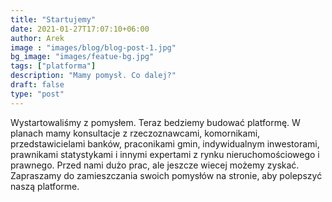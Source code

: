 ```yaml
---
title: "Startujemy"
date: 2021-01-27T17:07:10+06:00
author: Arek
image : "images/blog/blog-post-1.jpg"
bg_image: "images/featue-bg.jpg"
tags: ["platforma"]
description: "Mamy pomysł. Co dalej?"
draft: false
type: "post"
---
```


Wystartowaliśmy z pomysłem. Teraz bedziemy budować platformę. W planach mamy konsultacje z rzeczoznawcami, komornikami, przedstawicielami banków, praconikami gmin, indywidualnym inwestorami, prawnikami statystykami i innymi expertami z rynku nieruchomościowego i prawnego. Przed nami dużo prac, ale jeszcze wiecej możemy zyskać. Zapraszamy do zamieszczania swoich pomysłów na stronie, aby polepszyć naszą platforme.
